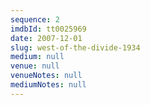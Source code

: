 ```yaml
---
sequence: 2
imdbId: tt0025969
date: 2007-12-01
slug: west-of-the-divide-1934
medium: null
venue: null
venueNotes: null
mediumNotes: null
---
```


